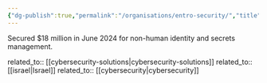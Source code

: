 ```yaml
---
{"dg-publish":true,"permalink":"/organisations/entro-security/","title":"Entro Security"}
---
```



Secured $18 million in June 2024 for non-human identity and secrets management.

related_to:: [[cybersecurity-solutions\|cybersecurity-solutions]]
related_to:: [[israel\|Israel]]
related_to:: [[cybersecurity\|cybersecurity]]
